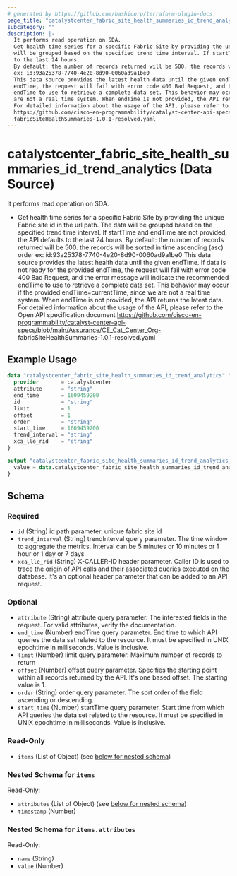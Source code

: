 ```yaml
---
# generated by https://github.com/hashicorp/terraform-plugin-docs
page_title: "catalystcenter_fabric_site_health_summaries_id_trend_analytics Data Source - terraform-provider-catalystcenter"
subcategory: ""
description: |-
  It performs read operation on SDA.
  Get health time series for a specific Fabric Site by providing the unique Fabric site id in the url path. The data
  will be grouped based on the specified trend time interval. If startTime and endTime are not provided, the API defaults
  to the last 24 hours.
  By default: the number of records returned will be 500. the records will be sorted in time ascending (asc) order
  ex: id:93a25378-7740-4e20-8d90-0060ad9a1be0
  This data source provides the latest health data until the given endTime. If data is not ready for the provided
  endTime, the request will fail with error code 400 Bad Request, and the error message will indicate the recommended
  endTime to use to retrieve a complete data set. This behavior may occur if the provided endTime=currentTime, since we
  are not a real time system. When endTime is not provided, the API returns the latest data.
  For detailed information about the usage of the API, please refer to the Open API specification document
  https://github.com/cisco-en-programmability/catalyst-center-api-specs/blob/main/Assurance/CECatCenter_Org-
  fabricSiteHealthSummaries-1.0.1-resolved.yaml
---
```


# catalystcenter_fabric_site_health_summaries_id_trend_analytics (Data Source)

It performs read operation on SDA.

- Get health time series for a specific Fabric Site by providing the unique Fabric site id in the url path. The data
will be grouped based on the specified trend time interval. If startTime and endTime are not provided, the API defaults
to the last 24 hours.
By default: the number of records returned will be 500. the records will be sorted in time ascending (asc) order
ex: id:93a25378-7740-4e20-8d90-0060ad9a1be0
This data source provides the latest health data until the given endTime. If data is not ready for the provided
endTime, the request will fail with error code 400 Bad Request, and the error message will indicate the recommended
endTime to use to retrieve a complete data set. This behavior may occur if the provided endTime=currentTime, since we
are not a real time system. When endTime is not provided, the API returns the latest data.
For detailed information about the usage of the API, please refer to the Open API specification document
https://github.com/cisco-en-programmability/catalyst-center-api-specs/blob/main/Assurance/CE_Cat_Center_Org-
fabricSiteHealthSummaries-1.0.1-resolved.yaml

## Example Usage

```terraform
data "catalystcenter_fabric_site_health_summaries_id_trend_analytics" "example" {
  provider       = catalystcenter
  attribute      = "string"
  end_time       = 1609459200
  id             = "string"
  limit          = 1
  offset         = 1
  order          = "string"
  start_time     = 1609459200
  trend_interval = "string"
  xca_lle_rid    = "string"
}

output "catalystcenter_fabric_site_health_summaries_id_trend_analytics_example" {
  value = data.catalystcenter_fabric_site_health_summaries_id_trend_analytics.example.items
}
```

<!-- schema generated by tfplugindocs -->
## Schema

### Required

- `id` (String) id path parameter. unique fabric site id
- `trend_interval` (String) trendInterval query parameter. The time window to aggregate the metrics. Interval can be 5 minutes or 10 minutes or 1 hour or 1 day or 7 days
- `xca_lle_rid` (String) X-CALLER-ID header parameter. Caller ID is used to trace the origin of API calls and their associated queries executed on the database. It's an optional header parameter that can be added to an API request.

### Optional

- `attribute` (String) attribute query parameter. The interested fields in the request. For valid attributes, verify the documentation.
- `end_time` (Number) endTime query parameter. End time to which API queries the data set related to the resource. It must be specified in UNIX epochtime in milliseconds. Value is inclusive.
- `limit` (Number) limit query parameter. Maximum number of records to return
- `offset` (Number) offset query parameter. Specifies the starting point within all records returned by the API. It's one based offset. The starting value is 1.
- `order` (String) order query parameter. The sort order of the field ascending or descending.
- `start_time` (Number) startTime query parameter. Start time from which API queries the data set related to the resource. It must be specified in UNIX epochtime in milliseconds. Value is inclusive.

### Read-Only

- `items` (List of Object) (see [below for nested schema](#nestedatt--items))

<a id="nestedatt--items"></a>
### Nested Schema for `items`

Read-Only:

- `attributes` (List of Object) (see [below for nested schema](#nestedobjatt--items--attributes))
- `timestamp` (Number)

<a id="nestedobjatt--items--attributes"></a>
### Nested Schema for `items.attributes`

Read-Only:

- `name` (String)
- `value` (Number)
